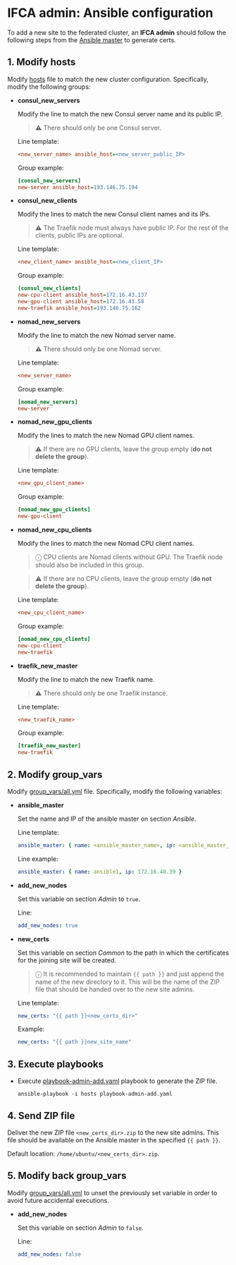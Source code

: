 # IFCA admin: Ansible configuration

To add a new site to the federated cluster, an **IFCA admin** should follow the
following steps from the [Ansible master](../README.md#ansible-configuration)
to generate certs.


<!-- todo: ifca admin receives host guests -->

## 1. Modify hosts

Modify [hosts](../hosts) file to match the new cluster configuration.
Specifically, modify the following groups:

- **consul_new_servers**

    Modify the line to match the new Consul server name and its public IP.

    > ⚠ There should only be one Consul server.

    Line template:
    ```ini
    <new_server_name> ansible_host=<new_server_public_IP>
    ```

    Group example:
    ```ini
    [consul_new_servers]
    new-server ansible_host=193.146.75.194
    ```

- **consul_new_clients**

    Modify the lines to match the new Consul client names and its IPs.

    > ⚠ The Traefik node must always have public IP.
    > For the rest of the clients, public IPs are optional.

    Line template:
    ```ini
    <new_client_name> ansible_host=<new_client_IP>
    ```

    Group example:
    ```ini
    [consul_new_clients]
    new-cpu-client ansible_host=172.16.43.137
    new-gpu-client ansible_host=172.16.43.58
    new-traefik ansible_host=193.146.75.162
    ```

- **nomad_new_servers**

    Modify the line to match the new Nomad server name.

    > ⚠ There should only be one Nomad server.

    Line template:
    ```ini
    <new_server_name>
    ```

    Group example:
    ```ini
    [nomad_new_servers]
    new-server
    ```

- **nomad_new_gpu_clients**

    Modify the lines to match the new Nomad GPU client names.

    > ⚠ If there are no GPU clients, leave the group empty (**do not delete the group**).

    Line template:
    ```ini
    <new_gpu_client_name>
    ```

    Group example:
    ```ini
    [nomad_new_gpu_clients]
    new-gpu-client
    ```

- **nomad_new_cpu_clients**

    Modify the lines to match the new Nomad CPU client names.

    > ⓘ CPU clients are Nomad clients without GPU. The Traefik node should also be
    > included in this group.

    > ⚠ If there are no CPU clients, leave the group empty (**do not delete the group**).
    <!-- todo: cambiar -->

    Line template:
    ```ini
    <new_cpu_client_name>
    ```

    Group example:
    ```ini
    [nomad_new_cpu_clients]
    new-cpu-client
    new-traefik
    ```

- **traefik_new_master**

    Modify the line to match the new Traefik name.

    > ⚠ There should only be one Traefik instance.

    Line template:
    ```ini
    <new_traefik_name>
    ```

    Group example:
    ```ini
    [traefik_new_master]
    new-traefik
    ```


## 2. Modify group_vars

Modify [group_vars/all.yml](../group_vars/all.yml) file.
Specifically, modify the following variables:

- **ansible_master**

    Set the name and IP of the ansible master on section *Ansible*.

    Line template:
    ```yaml
    ansible_master: { name: <ansible_master_name>, ip: <ansible_master_ip }
    ```

    Line example:
    ```yaml
    ansible_master: { name: ansible1, ip: 172.16.40.39 }
    ```

- **add_new_nodes**

    Set this variable on section *Admin* to `true`.

    Line:
    ```yaml
    add_new_nodes: true
    ```

- **new_certs**

    Set this variable on section *Common* to the path in which the certificates
    for the joining site will be created.

    > ⓘ It is recommended to maintain `{{ path }}` and just append the name of
    > the new directory to it.
    > This will be the name of the ZIP file that should be handed over to the new
    > site admins.

    Line template:
    ```yaml
    new_certs: "{{ path }}<new_certs_dir>"
    ```

    Example:
    ```yaml
    new_certs: "{{ path }}new_site_name"
    ```

## 3. Execute playbooks

* Execute [playbook-admin-add.yaml](../playbook-admin-add.yaml) playbook to generate
the ZIP file.

    ```console
    ansible-playbook -i hosts playbook-admin-add.yaml
    ```

## 4. Send ZIP file

Deliver the new ZIP file `<new_certs_dir>.zip` to the new site admins.
This file should be available on the Ansible master in the specified `{{ path }}`.

Default location: `/home/ubuntu/<new_certs_dir>.zip`.


## 5. Modify back group_vars

Modify [group_vars/all.yml](../group_vars/all.yml) to unset the previously set
variable in order to avoid future accidental executions.

- **add_new_nodes**

    Set this variable on section *Admin* to `false`.

    Line:
    ```yaml
    add_new_nodes: false
    ```
